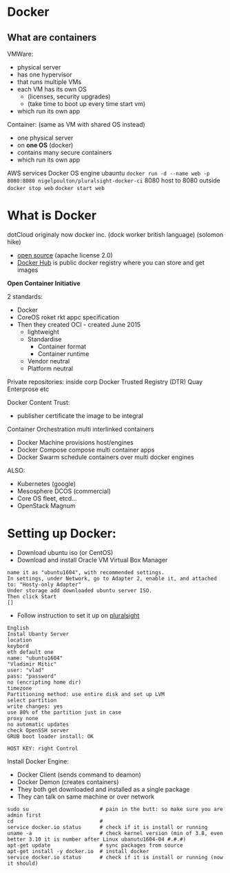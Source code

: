 

# Docker

## What are containers

VMWare: 
* physical server
* has one hypervisor
* that runs multiple VMs
* each VM has its own OS 
   * (licenses, security upgrades) 
   * (take time to boot up every time start vm)
* which run its own app

Container: (same as VM with shared OS instead)
* one physical server
* on **one OS** (docker)
* contains many secure containers
* which run its own app

AWS services Docker OS engine ubauntu
`docker run -d --name web -p 8080:8080 nigelpoulton/pluralsight-docker-ci`
8080 host to 8080 outside
`docker stop web`
`docker start web`


# What is Docker
dotCloud originaly now docker inc. (dock worker british language) (solomon hike) 
* [open source](https://github.com/docker/docker) (apache license 2.0)
* [Docker Hub](https://hub.docker.com/) is public docker registry where you can store and get images

**Open Container Initiative**

2 standards:
* Docker
* CoreOS roket rkt appc specification
* Then they created OCI - created June 2015
   * lightweight
   * Standardise 
      * Container format
      * Container runtime
   * Vendor neutral
   * Platform neutral

Private repositories:
inside corp
Docker Trusted Registry (DTR)
Quay Enterprose
etc

Docker Content Trust: 
* publisher certificate the image to be integral
 
Container Orchestration 
multi interlinked containers
* Docker Machine
  provisions host/engines
* Docker Compose
  compose multi container apps
* Docker Swarm
  schedule containers over multi docker engines

ALSO:
* Kubernetes (google)
* Mesosphere DCOS (commercial)
* Core OS fleet, etcd... 
* OpenStack Magnum 


# Setting up Docker:

* Download ubuntu iso (or CentOS)
* Download and install Oracle VM Virtual Box Manager
```
name it as "ubuntu1604", with recommended settings.
In settings, under Network, go to Adapter 2, enable it, and attached to: "Hosty-only Adapter"
Under storage add downloaded ubuntu server ISO. 
Then click Start
[]
```

* Follow instruction to set it up on [pluralsight](https://app.pluralsight.com/player?course=docker-deep-dive&author=nigel-poulton&name=docker-deep-dive-m3&clip=3&mode=live)  
```
English
Instal Ubanty Server 
location
keybord
eth default one 
name: "ubuntu1604"
"Vladimir Mitic"
user: "vlad"
pass: "password" 
no (encripting home dir) 
timezone
Partitioning method: use entire disk and set up LVM 
select partition 
write changes: yes 
use 80% of the partition just in case 
proxy none 
no automatic updates
check OpenSSH server 
GRUB boot loader install: OK

HOST KEY: right Control

```

Install Docker Engine:
* Docker Client (sends command to deamon)
* Docker Demon (creates containers)
* They both get downloaded and installed as a single package
* They can talk on same machine or over network


```
sudo su                       # pain in the butt: so make sure you are admin first
cd                            # 
service docker.io status      # check if it is install or running
uname -a                      # check kernel version (min of 3.8, even better 3.10 it is number after Linux ubanutu1604-04 #.#.#)
apt-get update                # sync packages from source
apt-get install -y docker.io  # install docker
service docker.io status      # check if it is install or running (now it should)
```



